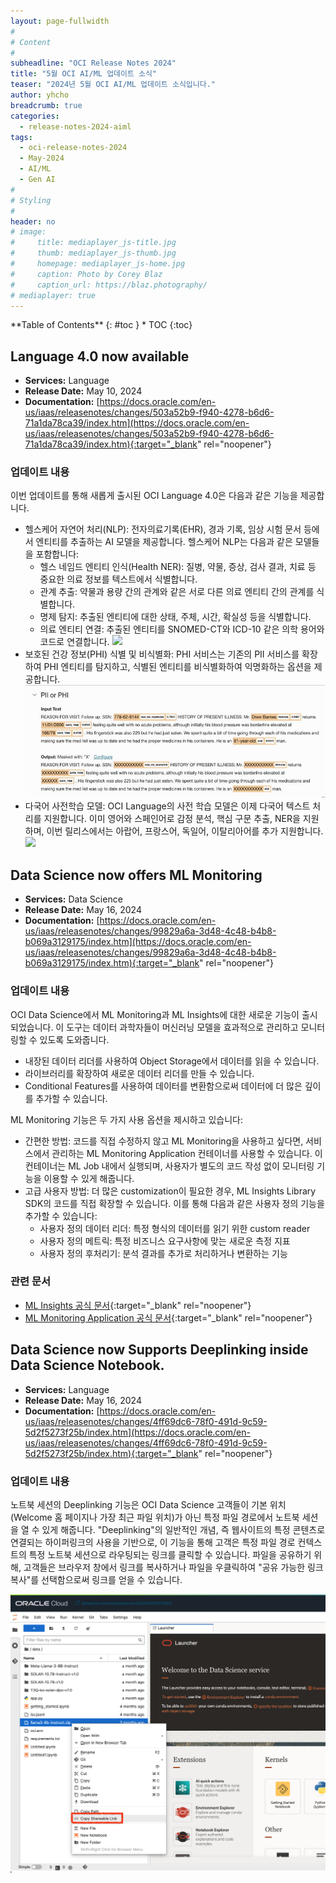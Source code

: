 ```yaml
---
layout: page-fullwidth
#
# Content
#
subheadline: "OCI Release Notes 2024"
title: "5월 OCI AI/ML 업데이트 소식"
teaser: "2024년 5월 OCI AI/ML 업데이트 소식입니다."
author: yhcho
breadcrumb: true
categories:
  - release-notes-2024-aiml
tags:
  - oci-release-notes-2024
  - May-2024
  - AI/ML
  - Gen AI
#
# Styling
#
header: no
# image:
#     title: mediaplayer_js-title.jpg
#     thumb: mediaplayer_js-thumb.jpg
#     homepage: mediaplayer_js-home.jpg
#     caption: Photo by Corey Blaz
#     caption_url: https://blaz.photography/
# mediaplayer: true
---
```


<div class="panel radius" markdown="1">
**Table of Contents**
{: #toc }
*  TOC
{:toc}
</div>



## Language 4.0 now available
* **Services:** Language
* **Release Date:** May 10, 2024
* **Documentation:** [https://docs.oracle.com/en-us/iaas/releasenotes/changes/503a52b9-f940-4278-b6d6-71a1da78ca39/index.htm](https://docs.oracle.com/en-us/iaas/releasenotes/changes/503a52b9-f940-4278-b6d6-71a1da78ca39/index.htm){:target="_blank" rel="noopener"}

### 업데이트 내용
이번 업데이트를 통해 새롭게 출시된 OCI Language 4.0은 다음과 같은 기능을 제공합니다.

- 헬스케어 자연어 처리(NLP): 전자의료기록(EHR), 경과 기록, 임상 시험 문서 등에서 엔티티를 추출하는 AI 모델을 제공합니다. 헬스케어 NLP는 다음과 같은 모델들을 포함합니다:
  - 헬스 네임드 엔티티 인식(Health NER): 질병, 약물, 증상, 검사 결과, 치료 등 중요한 의료 정보를 텍스트에서 식별합니다. 
  - 관계 추출: 약물과 용량 간의 관계와 같은 서로 다른 의료 엔티티 간의 관계를 식별합니다. 
  - 명제 탐지: 추출된 엔티티에 대한 상태, 주체, 시간, 확실성 등을 식별합니다. 
  - 의료 엔티티 연결: 추출된 엔티티를 SNOMED-CT와 ICD-10 같은 의학 용어와 코드로 연결합니다.
  ![](/assets/img/aiml/2024/release/202405-language4.avif " ")
- 보호된 건강 정보(PHI) 식별 및 비식별화: PHI 서비스는 기존의 PII 서비스를 확장하여 PHI 엔티티를 탐지하고, 식별된 엔티티를 비식별화하여 익명화하는 옵션을 제공합니다.
  ![](/assets/img/aiml/2024/release/202405-language4-2.jpeg " ")
- 다국어 사전학습 모델: OCI Language의 사전 학습 모델은 이제 다국어 텍스트 처리를 지원합니다. 이미 영어와 스페인어로 감정 분석, 핵심 구문 추출, NER을 지원하며, 이번 릴리스에서는 아랍어, 프랑스어, 독일어, 이탈리아어를 추가 지원합니다.
  ![](/assets/img/aiml/2024/release/202405-language4-3.gif " ")


## Data Science now offers ML Monitoring
* **Services:** Data Science
* **Release Date:** May 16, 2024
* **Documentation:** [https://docs.oracle.com/en-us/iaas/releasenotes/changes/99829a6a-3d48-4c48-b4b8-b069a3129175/index.htm](https://docs.oracle.com/en-us/iaas/releasenotes/changes/99829a6a-3d48-4c48-b4b8-b069a3129175/index.htm){:target="_blank" rel="noopener"}

### 업데이트 내용
OCI Data Science에서 ML Monitoring과 ML Insights에 대한 새로운 기능이 출시되었습니다. 이 도구는 데이터 과학자들이 머신러닝 모델을 효과적으로 관리하고 모니터링할 수 있도록 도와줍니다.
- 내장된 데이터 리더를 사용하여 Object Storage에서 데이터를 읽을 수 있습니다.
- 라이브러리를 확장하여 새로운 데이터 리더를 만들 수 있습니다.
- Conditional Features를 사용하여 데이터를 변환함으로써 데이터에 더 많은 깊이를 추가할 수 있습니다.

ML Monitoring 기능은 두 가지 사용 옵션을 제시하고 있습니다:
- 간편한 방법: 코드를 직접 수정하지 않고 ML Monitoring을 사용하고 싶다면, 서비스에서 관리하는 ML Monitoring Application 컨테이너를 사용할 수 있습니다. 이 컨테이너는 ML Job 내에서 실행되며, 사용자가 별도의 코드 작성 없이 모니터링 기능을 이용할 수 있게 해줍니다.
- 고급 사용자 방법: 더 많은 customization이 필요한 경우, ML Insights Library SDK의 코드를 직접 확장할 수 있습니다. 이를 통해 다음과 같은 사용자 정의 기능을 추가할 수 있습니다:
  - 사용자 정의 데이터 리더: 특정 형식의 데이터를 읽기 위한 custom reader
  - 사용자 정의 메트릭: 특정 비즈니스 요구사항에 맞는 새로운 측정 지표
  - 사용자 정의 후처리기: 분석 결과를 추가로 처리하거나 변환하는 기능


### 관련 문서
- [ML Insights 공식 문서](https://docs.oracle.com/en-us/iaas/tools/ml-insights-docs/latest/ml-insights-documentation/html/index.html){:target="_blank" rel="noopener"}
- [ML Monitoring Application 공식 문서](https://docs.oracle.com/en-us/iaas/tools/ml-monitoring-docs/latest/ml-monitoring-documentation/html/index.html){:target="_blank" rel="noopener"}


## Data Science now Supports Deeplinking inside Data Science Notebook.
* **Services:** Language
* **Release Date:** May 16, 2024
* **Documentation:** [https://docs.oracle.com/en-us/iaas/releasenotes/changes/4ff69dc6-78f0-491d-9c59-5d2f5273f25b/index.htm](https://docs.oracle.com/en-us/iaas/releasenotes/changes/4ff69dc6-78f0-491d-9c59-5d2f5273f25b/index.htm){:target="_blank" rel="noopener"}

### 업데이트 내용
노트북 세션의 Deeplinking 기능은 OCI Data Science 고객들이 기본 위치(Welcome 홈 페이지나 가장 최근 파일 위치)가 아닌 특정 파일 경로에서 노트북 세션을 열 수 있게 해줍니다.
"Deeplinking"의 일반적인 개념, 즉 웹사이트의 특정 콘텐츠로 연결되는 하이퍼링크의 사용을 기반으로, 이 기능을 통해 고객은 특정 파일 경로 컨텍스트의 특정 노트북 세션으로 라우팅되는 링크를 클릭할 수 있습니다.
파일을 공유하기 위해, 고객들은 브라우저 창에서 링크를 복사하거나 파일을 우클릭하여 "공유 가능한 링크 복사"를 선택함으로써 링크를 얻을 수 있습니다.

![](/assets/img/aiml/2024/release/202405-deeplinking.png " ")